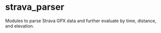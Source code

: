 # strava_parser
Modules to parse Strava GPX data and further evaluate by time, distance, and elevation.
